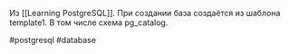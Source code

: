 Из [[Learning PostgreSQL]]. При создании база создаётся из шаблона template1. В том числе схема pg_catalog.

#postgresql #database